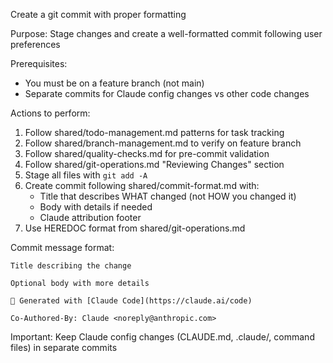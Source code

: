 Create a git commit with proper formatting

Purpose: Stage changes and create a well-formatted commit following user preferences

Prerequisites:

- You must be on a feature branch (not main)
- Separate commits for Claude config changes vs other code changes

Actions to perform:

1. Follow shared/todo-management.md patterns for task tracking
2. Follow shared/branch-management.md to verify on feature branch
3. Follow shared/quality-checks.md for pre-commit validation
4. Follow shared/git-operations.md "Reviewing Changes" section
5. Stage all files with `git add -A`
6. Create commit following shared/commit-format.md with:
   - Title that describes WHAT changed (not HOW you changed it)
   - Body with details if needed
   - Claude attribution footer
7. Use HEREDOC format from shared/git-operations.md

Commit message format:

```
Title describing the change

Optional body with more details

🤖 Generated with [Claude Code](https://claude.ai/code)

Co-Authored-By: Claude <noreply@anthropic.com>
```

Important: Keep Claude config changes (CLAUDE.md, .claude/, command files) in separate commits
